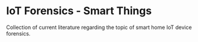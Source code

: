 # IoT Forensics - Smart Things
Collection of current literature regarding the topic of smart home IoT device forensics.
